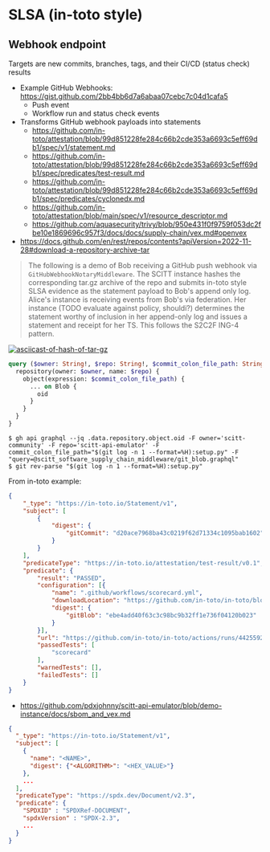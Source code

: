 # SLSA (in-toto style)

## Webhook endpoint

Targets are new commits, branches, tags, and their CI/CD (status check) results

- Example GitHub Webhooks: https://gist.github.com/2bb4bb6d7a6abaa07cebc7c04d1cafa5
  - Push event
  - Workflow run and status check events
- Transforms GitHub webhook payloads into statements
  - https://github.com/in-toto/attestation/blob/99d851228fe284c66b2cde353a6693c5eff69db1/spec/v1/statement.md
  - https://github.com/in-toto/attestation/blob/99d851228fe284c66b2cde353a6693c5eff69db1/spec/predicates/test-result.md
  - https://github.com/in-toto/attestation/blob/99d851228fe284c66b2cde353a6693c5eff69db1/spec/predicates/cyclonedx.md
  - https://github.com/in-toto/attestation/blob/main/spec/v1/resource_descriptor.md
  - https://github.com/aquasecurity/trivy/blob/950e431f0f9759f053dc2fbe10e1869696c957f3/docs/docs/supply-chain/vex.md#openvex
- https://docs.github.com/en/rest/repos/contents?apiVersion=2022-11-28#download-a-repository-archive-tar

> The following is a demo of Bob receiving a GitHub push webhook via
> `GitHubWebhookNotaryMiddleware`. The SCITT instance hashes the corresponding
> tar.gz archive of the repo and submits in-toto style SLSA evidence as the
> statement payload to Bob's append only log. Alice's instance is receiving
> events from Bob's via federation. Her instance (TODO evaluate against policy,
> shouldi?) determines the statement worthy of inclusion in her append-only log
> and issues a statement and receipt for her TS. This follows the S2C2F ING-4
> pattern.

[![asciicast-of-hash-of-tar-gz](https://asciinema.org/a/622103.svg)](https://asciinema.org/a/622103)

```graphql
query ($owner: String!, $repo: String!, $commit_colon_file_path: String!) {
  repository(owner: $owner, name: $repo) {
    object(expression: $commit_colon_file_path) {
      ... on Blob {
        oid
      }
    }
  }
}
```

```console
$ gh api graphql --jq .data.repository.object.oid -F owner='scitt-community' -F repo='scitt-api-emulator' -F commit_colon_file_path="$(git log -n 1 --format=%H):setup.py" -F "query=@scitt_software_supply_chain_middleware/git_blob.graphql"
$ git rev-parse "$(git log -n 1 --format=%H):setup.py"
```

From in-toto example:

```json
{
    "_type": "https://in-toto.io/Statement/v1",
    "subject": [
        {
            "digest": {
                "gitCommit": "d20ace7968ba43c0219f62d71334c1095bab1602"
            }
        }
    ],
    "predicateType": "https://in-toto.io/attestation/test-result/v0.1",
    "predicate": {
        "result": "PASSED",
        "configuration": [{
            "name": ".github/workflows/scorecard.yml",
            "downloadLocation": "https://github.com/in-toto/in-toto/blob/d20ace7968ba43c0219f62d71334c1095bab1602/.github/workflows/scorecard.yml",
            "digest": {
                "gitBlob": "ebe4add40f63c3c98bc9b32ff1e736f04120b023"
            }
        }],
        "url": "https://github.com/in-toto/in-toto/actions/runs/4425592351",
        "passedTests": [
            "scorecard"
        ],
        "warnedTests": [],
        "failedTests": []
    }
}
```

- https://github.com/pdxjohnny/scitt-api-emulator/blob/demo-instance/docs/sbom_and_vex.md

```json
{
  "_type": "https://in-toto.io/Statement/v1",
  "subject": [
    {
      "name": "<NAME>",
      "digest": {"<ALGORITHM>": "<HEX_VALUE>"}
    },
    ...
  ],
  "predicateType": "https://spdx.dev/Document/v2.3",
  "predicate": {
    "SPDXID" : "SPDXRef-DOCUMENT",
    "spdxVersion" : "SPDX-2.3",
    ...
  }
}
```
